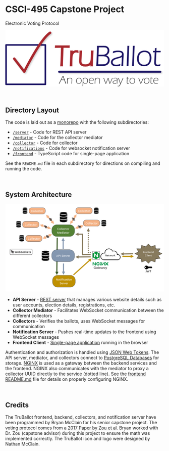 # CSCI-495 Capstone Project

Electronic Voting Protocol

![TruBallot Logo](/frontend/public/truballot-logo.svg)

<br />

## Directory Layout

The code is laid out as a [monorepo](https://en.wikipedia.org/wiki/Monorepo) with the following subdirectories:

- [`/server`](/server) - Code for REST API server
- [`/mediator`](/mediator) - Code for the collector mediator
- [`/collector`](/collector) - Code for collector
- [`/notifications`](/notifications) - Code for websocket notification server
- [`/frontend`](/frontend) - TypeScript code for single-page application

See the `README.md` file in each subdirectory for directions on compiling and running the code.

<br />

## System Architecture

![System Architecture Diagram](architecture.png)

- **API Server** - [REST server](https://en.wikipedia.org/wiki/Representational_state_transfer) that manages various website details such as user accounts, election details, registrations, etc.
- **Collector Mediator** - Facilitates WebSocket communication between the different collectors
- **Collectors** - Verifies the ballots, uses WebSocket messages for communication
- **Notification Server** - Pushes real-time updates to the frontend using WebSocket messages
- **Frontend Client** - [Single-page application](https://en.wikipedia.org/wiki/Single-page_application) running in the browser

Authentication and authorization is handled using [JSON Web Tokens](https://jwt.io/).
The API server, mediator, and collectors connect to [PostgreSQL Databases](https://www.postgresql.org/) for storage.
[NGINX](https://www.nginx.com/) is used as a gateway between the backend services and the frontend.
NGINX also communicates with the mediator to proxy a collector UUID directly to the service (dotted line).
See the [frontend README.md](/frontend/README.md) file for details on properly configuring NGINX.

<br />

## Credits

The TruBallot frontend, backend, collectors, and notification server have been programmed by Bryan McClain for his senior capstone project.
The voting protocol comes from a [2017 Paper by Zou et al](https://www.mdpi.com/2410-387X/1/2/13).
Bryan worked with Dr. Zou (capstone advisor) during this project to ensure the math was implemented correctly.
The TruBallot icon and logo were designed by Nathan McClain.
